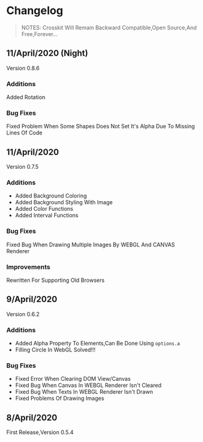 # Changelog
> NOTES: Crosskit Will Remain Backward Compatible,Open Source,And Free,Forever...

## 11/April/2020 (Night)
Version 0.8.6

### Additions
Added Rotation

### Bug Fixes
Fixed Problem When Some Shapes Does Not Set It's Alpha Due To Missing Lines Of Code

## 11/April/2020
Version 0.7.5

### Additions
- Added Background Coloring
- Added Background Styling With Image
- Added Color Functions 
- Added Interval Functions

### Bug Fixes
Fixed Bug When Drawing Multiple Images By WEBGL And CANVAS Renderer

### Improvements
Rewritten For Supporting Old Browsers

## 9/April/2020
Version 0.6.2

### Additions
- Added Alpha Property To Elements,Can Be Done Using `options.a`
- Filling Circle In WebGL Solved!!!

### Bug Fixes
- Fixed Error When Clearing DOM View/Canvas
- Fixed Bug When Canvas In WEBGL Renderer Isn't Cleared
- Fixed Bug When Texts In WEBGL Renderer Isn't Drawn 
- Fixed Problems Of Drawing Images

## 8/April/2020
First Release,Version 0.5.4